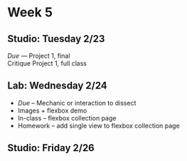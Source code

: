 # Week 5

## Studio: Tuesday 2/23

_Due_ — Project 1, final  
Critique Project 1, full class

## Lab: Wednesday 2/24
* _Due_ – Mechanic or interaction to dissect  
* Images + flexbox demo  
* In-class – flexbox collection page  
* Homework – add single view to flexbox collection page

## Studio: Friday 2/26
